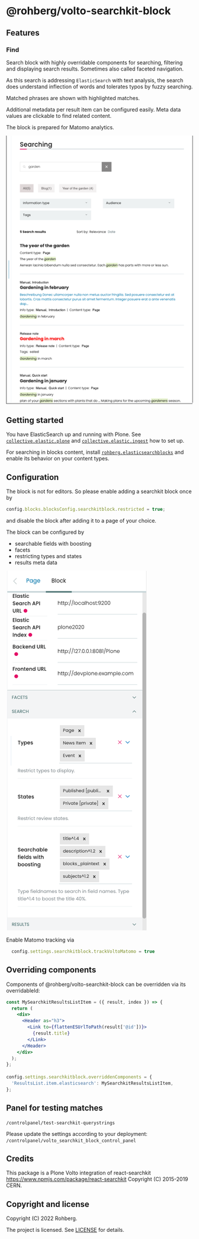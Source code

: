 # @rohberg/volto-searchkit-block


## Features

### Find

Search block with highly overridable components for searching, filtering and displaying search results. Sometimes also called faceted navigation.

As this search is addressing `ElasticSearch` with text analysis, the search does understand inflection of words and tolerates typos by fuzzy searching.

Matched phrases are shown with highlighted matches.

Additional metadata per result item can be configured easily.
Meta data values are clickable to find related content.

The block is prepared for Matomo analytics.

![Search @rohberg/volto-searchkit-block](public/search.png)


## Getting started

You have ElasticSearch up and running with Plone. See [`collective.elastic.plone`](https://github.com/collective/collective.elastic.plone) and [`collective.elastic.ingest`](https://github.com/collective/collective.elastic.ingest) how to set up.

For searching in blocks content, install [`rohberg.elasticsearchblocks`](https://github.com/rohberg/rohberg.elasticsearchblocks) and enable its behavior on your content types.


## Configuration

The block is not for editors. So please enable adding a searchkit block once by

```js
config.blocks.blocksConfig.searchkitblock.restricted = true;
```

and disable the block after adding it to a page of your choice.

The block can be configured by 

- searchable fields with boosting
- facets
- restricting types and states
- results meta data

![Configuration](public/configuration.png)


Enable Matomo tracking via

```js
  config.settings.searchkitblock.trackVoltoMatomo = true
```

## Overriding components

Components of @rohberg/volto-searchkit-block can be overridden via its overridableId:

```jsx
const MySearchkitResultsListItem = ({ result, index }) => {
  return (
    <div>
      <Header as="h3">
        <Link to={flattenESUrlToPath(result['@id'])}>
          {result.title}
        </Link>
      </Header>
    </div>
  );
};

config.settings.searchkitblock.overriddenComponents = {
  'ResultsList.item.elasticsearch': MySearchkitResultsListItem,
};
````


## Panel for testing matches

`/controlpanel/test-searchkit-querystrings`

Please update the settings according to your deployment: `/controlpanel/volto_searchkit_block_control_panel`


## Credits

This package is a Plone Volto integration of react-searchkit https://www.npmjs.com/package/react-searchkit Copyright (C) 2015-2019 CERN.


## Copyright and license

Copyright (C) 2022 Rohberg.

The project is licensed.
See [LICENSE](https://github.com/rohberg/volto-searchkit-block/blob/master/LICENSE) for details.

